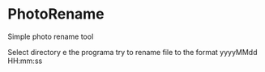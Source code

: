 # PhotoRename
Simple photo rename tool

Select directory e the programa try to rename file to the format yyyyMMdd HH:mm:ss 
